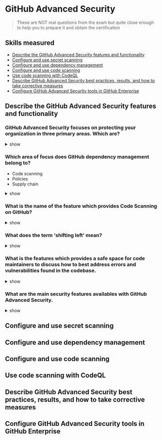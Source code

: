 # GitHub Advanced Security

> These are NOT real questions from the exam but quite close enough to help you to prepare it and obtain the certification

## Skills measured

- [Describe the GitHub Advanced Security features and functionality](#describe-github-advanced-security-best-practices-results-and-how-to-take-corrective-measures)
- [Configure and use secret scanning](#configure-and-use-code-scanning)
- [Configure and use dependency management](#configure-and-use-dependency-management)
- [Configure and use code scanning](#configure-and-use-code-scanning)
- [Use code scanning with CodeQL](#use-code-scanning-with-codeql)
- [Describe GitHub Advanced Security best practices, results, and how to take corrective measures](#describe-github-advanced-security-best-practices-results-and-how-to-take-corrective-measures)
- [Configure GitHub Advanced Security tools in GitHub Enterprise](#configure-github-advanced-security-tools-in-github-enterprise)

## Describe the GitHub Advanced Security features and functionality

### GitHub Advanced Security focuses on protecting your organization in three primary areas. Which are?

<details><summary>show</summary>
<p>

- Supply chain
- Code
- Environments

</p>
</details>

### Which area of focus does GitHub dependency management belong to?

- Code scanning
- Policies
- Supply chain

<details><summary>show</summary>
<p>

Supply chain

</p>
</details>

### What is the name of the feature which provides Code Scanning on GitHub?

<details><summary>show</summary>
<p>

CodeQL

</p>
</details>

### What does the term 'shifting left' mean?

<details><summary>show</summary>
<p>

Incorporating security principles early in the software development lifecycle

</p>
</details>

### What is the features which provides a safe space for code maintainers to discuss how to best address errors and vulnerabilities found in the codebase.

<details><summary>show</summary>
<p>

security advisories
</p>
</details>

### What are the main security features availables with GitHub Advanced Security.

<details><summary>show</summary>
<p>

- Dependabot
- Code scanning (CodeQL or 3rd party)
- Secret scanning

</p>
</details>


## Configure and use secret scanning
## Configure and use dependency management
## Configure and use code scanning
## Use code scanning with CodeQL
## Describe GitHub Advanced Security best practices, results, and how to take corrective measures

## Configure GitHub Advanced Security tools in GitHub Enterprise

